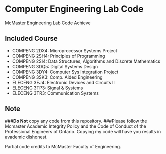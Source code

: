# Computer Engineering Lab Code
McMaster Engineering Lab Code Achieve


## Included Course
- COMPENG 2DX4: Microprocessor Systems Project
- COMPENG 2SH4: Principles of Programming
- COMPENG 2SI4: Data Structures, Algorithms and Discrete Mathematics
- COMPENG 3DQ5: Digital Systems Design
- COMPENG 3DY4: Computer Sys Integration Project
- COMPENG 3SK3: Comp. Aided Engineering
- ELECENG 3EJ4: Electronic Devices and Circuits II
- ELECENG 3TP3: Signal & Systems
- ELECENG 3TR3: Communication Systems

## Note

###**Do Not** copy any code from this repository.
###Please follow the Mcmaster Academic Integrity Policy and the Code of Conduct of the Professional Engineers of Ontario.
Copying my code will have you results in avademic dishonest. 

Partial code credits to McMaster Faculty of Engineering. 
